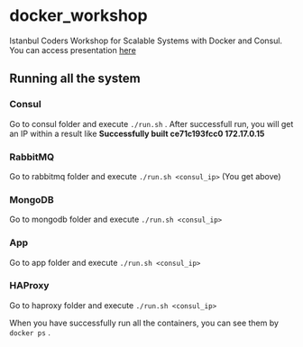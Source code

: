 # docker_workshop
Istanbul Coders Workshop for Scalable Systems with Docker and Consul. You can access presentation [here](https://docs.google.com/presentation/d/1Y0ESRVkZhS87CTHzTEdBL86jUsfvYPydEf2-uBLmFSU/edit?usp=sharing)

## Running all the system
### Consul
Go to consul folder and execute `./run.sh` . After successfull run, you will get an IP within a result like 
**Successfully built ce71c193fcc0
172.17.0.15**

### RabbitMQ
Go to rabbitmq folder and execute `./run.sh <consul_ip>` (You get above)

### MongoDB
Go to mongodb folder and execute `./run.sh <consul_ip>`

### App
Go to app folder and execute `./run.sh <consul_ip>`

### HAProxy
Go to haproxy folder and execute `./run.sh <consul_ip>`

When you have successfully run all the containers, you can see them by `docker ps` .
